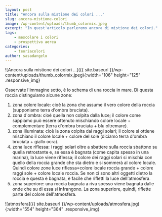 ```yaml
---
layout: post
title: "Ancora sulla mistione dei colori ..."
slug: ancora-mistione-colori
image: /wp-content/uploads/thumb_colormix.jpeg
excerpt: "In quest'articolo parleremo ancora di mistione dei colori."
tags:
    - mescolare i colori
    - prospettiva aerea
categories:
    - teoriacolori
author: sasadangelo
---
```


![Ancora sulla mistione dei colori ...]({{ site.baseurl }}/wp-content/uploads/thumb_colormix.jpeg){:width="106" height="125" .responsive_img} 

Osservate l'immagine sotto, è lo schema di una roccia in mare. Di questa roccia distinguiamo alcune zone:

1. zona colore locale: cioè la zona che assume il vero colore della roccia (supponiamo terra d'ombra bruciata).
2. zona d'ombra: cioè quella non colpita dalla luce; il colore come sappiamo può essere ottenuto mischiando colore locale + complementare (terra d'ombra bruciata + blu oltremare).
3. zona illuminata: cioè la zona colpita dai raggi solari; il colore si ottiene mischiano il colore locale + colore del sole (diciamo terra d'ombra bruciata + giallo ocra).
4. zona luce riflessa: i raggi solari oltre a sbattere sulla roccia sbattono su quella retrostante e, se essa è bagnata (come capita spesso in una marina), la luce viene riflessa; il colore dei raggi solari si mischia con quello della roccia grande che sta dietro e si sommerà al colore locale. Quindi colore zone luce riflessa=colore locale roccia grande + colore raggi sole + colore locale roccia. Se non ci sono altri oggetti dietro la roccia e questa è bagnata, è facile che rifletti la luce dell'atmosfera.
5. zona superiore: una roccia bagnata a riva spesso viene bagnata dalle onde che su di essa si infrangono. La zona superiore, quindi, riflette parte del colore dell'atmosfera.

![atmosfera]({{ site.baseurl }}/wp-content/uploads/atmosfera.jpg){:width="554" height="364" .responsive_img}
